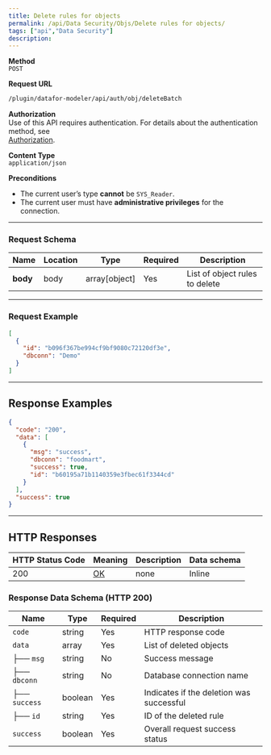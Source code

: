 ```yaml
---
title: Delete rules for objects
permalink: /api/Data Security/Objs/Delete rules for objects/
tags: ["api","Data Security"]
description: 
---
```


**Method**  
`POST`

**Request URL**
```html
/plugin/datafor-modeler/api/auth/obj/deleteBatch
```

**Authorization**  
Use of this API requires authentication. For details about the authentication method, see  
[Authorization](/api/index/#_5-authentication-security).

**Content Type**  
`application/json`

**Preconditions**
- The current user’s type **cannot** be `SYS_Reader`.
- The current user must have **administrative privileges** for the connection.

---

### **Request Schema**

| Name     | Location | Type           | Required | Description |
|----------|----------|---------------|----------|-------------|
| **body** | body     | array[object] | Yes      | List of object rules to delete |

---

### **Request Example**

```json
[
  {
    "id": "b096f367be994cf9bf9080c72120df3e",
    "dbconn": "Demo"
  }
]
```

---

## **Response Examples**

```json
{
  "code": "200",
  "data": [
    {
      "msg": "success",
      "dbconn": "foodmart",
      "success": true,
      "id": "b60195a71b1140359e3fbec61f3344cd"
    }
  ],
  "success": true
}
```

---

## **HTTP Responses**

| HTTP Status Code | Meaning                                                                 | Description | Data schema |
|------------------|-------------------------------------------------------------------------|------------|------------|
| 200              | [OK](https://tools.ietf.org/html/rfc7231#section-6.3.1)                | none       | Inline     |

### **Response Data Schema (HTTP 200)**

| Name       | Type    | Required | Description                |
|------------|---------|----------|----------------------------|
| `code`     | string  | Yes      | HTTP response code         |
| `data`     | array   | Yes      | List of deleted objects    |
| ├── `msg`  | string  | No       | Success message            |
| ├── `dbconn` | string | No      | Database connection name   |
| ├── `success` | boolean | Yes   | Indicates if the deletion was successful |
| ├── `id`   | string  | Yes      | ID of the deleted rule     |
| `success`  | boolean | Yes      | Overall request success status |